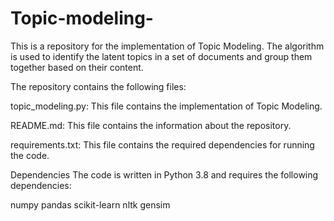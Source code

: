 # Topic-modeling-

This is a repository for the implementation of Topic Modeling. The algorithm is used to identify the latent topics in a set of documents and group them together based on their content.

The repository contains the following files:

topic_modeling.py: This file contains the implementation of Topic Modeling.

README.md: This file contains the information about the repository.

requirements.txt: This file contains the required dependencies for running the code.

Dependencies
The code is written in Python 3.8 and requires the following dependencies:

numpy
pandas
scikit-learn
nltk
gensim
